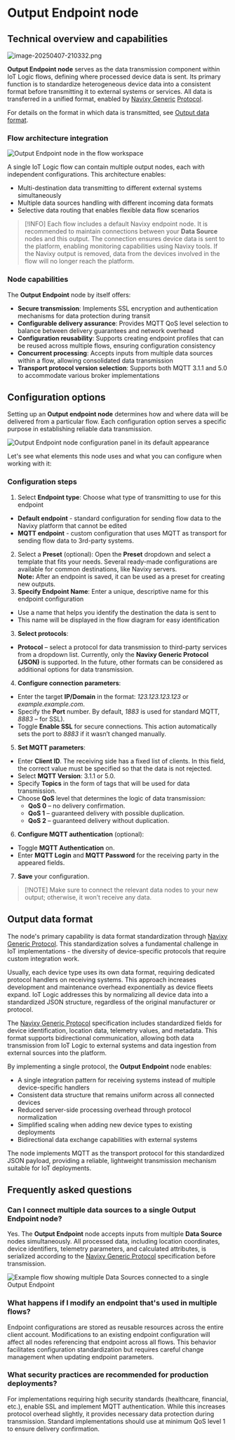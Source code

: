 # Output Endpoint node

## Technical overview and capabilities

![image-20250407-210332.png](attachments/image-20250407-210332.png)

**Output Endpoint node** serves as the data transmission component within IoT Logic flows, defining where processed device data is sent. Its primary function is to standardize heterogeneous device data into a consistent format before transmitting it to external systems or services. All data is transferred in a unified format, enabled by [Navixy Generic](https://www.navixy.com/docs/iot-logic-api/technologies/navixy-generic-protocol) [Protocol](https://squaregps.atlassian.net/wiki/spaces/NAV/pages/3107553589/Navixy+Generic+Protocol?atlOrigin=eyJpIjoiYjUyODU4MGFhODNhNDY3MzkyMTk2YjczMTVhOTg0ZTUiLCJwIjoiYyJ9).

For details on the format in which data is transmitted, see [Output data format](https://squaregps.atlassian.net/wiki/spaces/USERDOCSOLD/pages/3216933239/Output+Endpoint+node#Output-data-format).

### Flow architecture integration

![Output Endpoint node in the flow workspace](attachments/Output-endpoint-in-flow.webp)

A single IoT Logic flow can contain multiple output nodes, each with independent configurations. This architecture enables:

* Multi-destination data transmitting to different external systems simultaneously
* Multiple data sources handling with different incoming data formats
* Selective data routing that enables flexible data flow scenarios

> \[!INFO] Each flow includes a default Navixy endpoint node. It is recommended to maintain connections between your **Data Source** nodes and this output. The connection ensures device data is sent to the platform, enabling monitoring capabilities using Navixy tools. If the Navixy output is removed, data from the devices involved in the flow will no longer reach the platform.

### Node capabilities

The **Output Endpoint** node by itself offers:

* **Secure transmission**: Implements SSL encryption and authentication mechanisms for data protection during transit
* **Configurable delivery assurance**: Provides MQTT QoS level selection to balance between delivery guarantees and network overhead
* **Configuration reusability**: Supports creating endpoint profiles that can be reused across multiple flows, ensuring configuration consistency
* **Concurrent processing**: Accepts inputs from multiple data sources within a flow, allowing consolidated data transmission
* **Transport protocol version selection**: Supports both MQTT 3.1.1 and 5.0 to accommodate various broker implementations

## Configuration options

Setting up an **Output endpoint node** determines how and where data will be delivered from a particular flow. Each configuration option serves a specific purpose in establishing reliable data transmission.

![Output Endpoint node configuration panel in its default appearance](attachments/image-20250403-160749.png)

Let's see what elements this node uses and what you can configure when working with it:

### Configuration steps

1. Select **Endpoint type**: Choose what type of transmitting to use for this endpoint

* **Default endpoint** - standard configuration for sending flow data to the Navixy platform that cannot be edited
* **MQTT endpoint** - custom configuration that uses MQTT as transport for sending flow data to 3rd-party systems.

2. Select a **Preset** (optional): Open the **Preset** dropdown and select a template that fits your needs. Several ready-made configurations are available for common destinations, like Navixy servers.\
   **Note:** After an endpoint is saved, it can be used as a preset for creating new outputs.
3. **Specify Endpoint Name**: Enter a unique, descriptive name for this endpoint configuration

* Use a name that helps you identify the destination the data is sent to
* This name will be displayed in the flow diagram for easy identification

3. **Select protocols**:

* **Protocol** – select a protocol for data transmission to third-party services from a dropdown list. Currently, only the **Navixy Generic Protocol (JSON)** is supported. In the future, other formats can be considered as additional options for data transmission.

4. **Configure connection parameters**:

* Enter the target **IP/Domain** in the format: _123.123.123.123_ or _example.example.com_.
* Specify the **Port** number. By default, _1883_ is used for standard MQTT, _8883_ – for SSL).
* Toggle **Enable SSL** for secure connections. This action automatically sets the port to _8883_ if it wasn’t changed manually.

5. **Set MQTT parameters**:

* Enter **Client ID**. The receiving side has a fixed list of clients. In this field, the correct value must be specified so that the data is not rejected.
* Select **MQTT Version**: 3.1.1 or 5.0.
* Specify **Topics** in the form of tags that will be used for data transmission.
* Choose **QoS** level that determines the logic of data transmission:
  * **QoS 0** – no delivery confirmation.
  * **QoS 1** – guaranteed delivery with possible duplication.
  * **QoS 2** – guaranteed delivery without duplication.

6. **Configure MQTT authentication** (optional):

* Toggle **MQTT Authentication** on.
* Enter **MQTT Login** and **MQTT Password** for the receiving party in the appeared fields.

7. **Save** your configuration.

> \[!NOTE] Make sure to connect the relevant data nodes to your new output; otherwise, it won’t receive any data.

## Output data format

The node's primary capability is data format standardization through [Navixy Generic Protocol](https://www.navixy.com/docs/iot-logic-api/technologies/navixy-generic-protocol). This standardization solves a fundamental challenge in IoT implementations - the diversity of device-specific protocols that require custom integration work.

Usually, each device type uses its own data format, requiring dedicated protocol handlers on receiving systems. This approach increases development and maintenance overhead exponentially as device fleets expand. IoT Logic addresses this by normalizing all device data into a standardized JSON structure, regardless of the original manufacturer or protocol.

The [Navixy Generic Protocol](https://www.navixy.com/docs/iot-logic-api/technologies/navixy-generic-protocol) specification includes standardized fields for device identification, location data, telemetry values, and metadata. This format supports bidirectional communication, allowing both data transmission from IoT Logic to external systems and data ingestion from external sources into the platform.

By implementing a single protocol, the **Output Endpoint** node enables:

* A single integration pattern for receiving systems instead of multiple device-specific handlers
* Consistent data structure that remains uniform across all connected devices
* Reduced server-side processing overhead through protocol normalization
* Simplified scaling when adding new device types to existing deployments
* Bidirectional data exchange capabilities with external systems

The node implements MQTT as the transport protocol for this standardized JSON payload, providing a reliable, lightweight transmission mechanism suitable for IoT deployments.

## Frequently asked questions

### Can I connect multiple data sources to a single Output Endpoint node?

Yes. The **Output Endpoint** node accepts inputs from multiple **Data Source** nodes simultaneously. All processed data, including location coordinates, device identifiers, telemetry parameters, and calculated attributes, is serialized according to the [Navixy Generic Protocol](https://www.navixy.com/docs/iot-logic-api/technologies/navixy-generic-protocol) specification before transmission.

![Example flow showing multiple Data Sources connected to a single Output Endpoint](attachments/image-20250404-105858.png)

### What happens if I modify an endpoint that's used in multiple flows?

Endpoint configurations are stored as reusable resources across the entire client account. Modifications to an existing endpoint configuration will affect all nodes referencing that endpoint across all flows. This behavior facilitates configuration standardization but requires careful change management when updating endpoint parameters.

### What security practices are recommended for production deployments?

For implementations requiring high security standards (healthcare, financial, etc.), enable SSL and implement MQTT authentication. While this increases protocol overhead slightly, it provides necessary data protection during transmission. Standard implementations should use at minimum QoS level 1 to ensure delivery confirmation.
